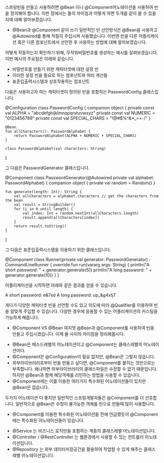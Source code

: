 스프링빈을 만들고 사용하려면 @Bean 이나 @Component어노테이션을 사용하여 빈을 정의해야 합니다.
이번 장에서는 둘의 차이점과 어떻게 하면 두개를 같이 쓸 수 있을지에 대해 알아보겠습니다.

- @Bean과 @Component 같이 쓰기
일반적인 빈 선언방식은 @Bean을 사용하고 @Autowired를 통해 적절히 주입시켜 사용했습니다.
이번엔 빈을 다른 어플리케이션 혹은 다른 컴포넌트에서 선언한 후 사용하는 방법에 대해 알아보겠습니다.

어떻게 작동하는지 확인하기 위해, 무작위비밀번호를 생성하는 예시를 살펴보겠습니다.
이번 예시의 주요점은 아래와 같습니다.

* 비밀번호를 만들기 위한 캐릭터셋에 대한 설정 빈
* 이러한 설정 빈을 필요로 하는 컴포넌트와 여러 계산들
* 표준입출력시스템과 상호작용하는 컴포넌트

다음은 사용하고자 하는 캐릭터셋이 정의된 빈을 포함하는 PasswordConfig 클래스입니다.

@Configuration
class PasswordConfig {
    companion object {
        private const val ALPHA = "abcdefghijklmnopqrstuvwxyz"
        private const val NUMERIC = "0123456789"
        private const val SPECIAL_CHARS = "!@#$%^&*_=+-/"
    }

    @Bean
    fun allCharacters(): PasswordAlphabet {
        return PasswordAlphabet(ALPHA + NUMERIC + SPECIAL_CHARS)
    }

    class PasswordAlphabet(val characters: String)
}

그 다음은 PasswordGenerator 클래스입니다.

@Component
class PasswordGenerator(@Autowired private val alphabet: PasswordAlphabet) {
    companion object {
        private val random = Random()
    }

    fun generate(length: Int): String {
        val allCharacters = alphabet.characters // get the characters from the bean
        val result = StringBuilder()
        for (i in 0 until length) {
            val index: Int = random.nextInt(allCharacters.length)
            result.append(allCharacters[index])
        }
        return result.toString()
    }
}

그 다음은 표준입출력시스템을 이용하기 위한 클래스입니다.

@Component
class Runner(private val generator: PasswordGenerator) : CommandLineRunner {
    override fun run(vararg args: String) {
        println("A short password: " + generator.generate(5))
        println("A long password: " + generator.generate(10))
    }
}

어플리케이션을 시작하면 아래와 같은 결과를 얻을 수 있습니다.

A short password: e&7sd
A long password: up_&g4xtj7

게다가 다양한 캐릭터셋 빈을 선언할 수도 있고 의도에 따라 @Qualifier를 이용하여 빈을 알맞게 주입할 수 있습니다.
다양한 경우에 응용할 수 있는 어플리케이션의 커스텀을 가능하게 해줍니다.

- @Component VS @Bean
여지껏 @Bean과 @Component를 사용하여 빈을 만들고 주입시켰습니다.
이제 둘 사이의 차이점을 정리해봅시다.

* @Bean은 메소드레벨의 어노테이션이고 @Component는 클래스레벨의 어노테이션이다.
* @Component은 @Configuration이 필요 없지만, @Bean은 그렇지 않습니다.
* 외부라이브러리로부터 빈을 만들고 싶다면, @Component를 붙히는 것만으로는 부족합니다. 왜냐하면 외부라이브러리의 클래스파일은 수정할 수 없기 때문입니다. 하지만 @Bean과 함께 해당객체를 리턴하는 방법을 사용할 수 있습니다.
* @Component에는 이를 이용한 여러가지 특수화된 어노테이션들이 있지만 @Bean은 없습니다.

두가지 어노테이션 다 좋지만 일반적인 스프링개발자들은 @Component를 더 선호합니다.
일반적으로 @Bean은 수정이 불가능한 객체를 빈으로 만들때 많이 사용합니다.

- @Component를 이용한 특수화된 어노테이션들
전에 언급했듯이 @Component에는 특수화된 어노테이션들이 있습니다.

* @Service 는 비즈니스 로직만을 포함하는 계층의 클래스레벨 어노테이션입니다.
* @Controller / @RestController 는 웹환경에서 사용할 수 있는 컨트롤러 어노테이션입니다.
* @Repository 는 외부 데이터저장공간을 활용하여 작업할 수 있게 해주는 클래스레벨 어노테이션입니다.






